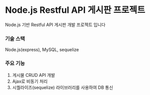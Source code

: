 # Node.js Restful API 게시판 프로젝트

Node.js 기반 Restful API 게시판 개발 프로젝트 입니다

### 기술 스택
Node.js(express), MySQL, sequelize

### 주요 기능
1. 게시물 CRUD API 개발
2. Ajax로 비동기 처리
3. 시퀄라이즈(sequelize) 라이브러리를 사용하여 DB 통신
